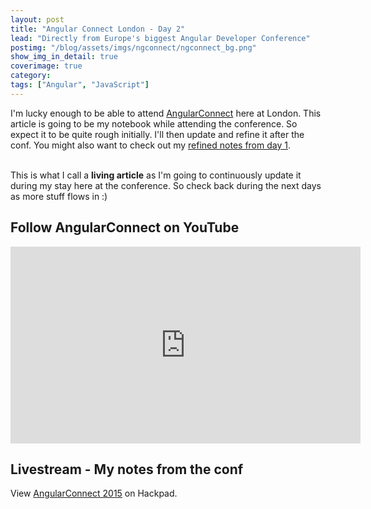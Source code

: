 ```yaml
---
layout: post
title: "Angular Connect London - Day 2"
lead: "Directly from Europe's biggest Angular Developer Conference"
postimg: "/blog/assets/imgs/ngconnect/ngconnect_bg.png"
show_img_in_detail: true
coverimage: true
category: 
tags: ["Angular", "JavaScript"]
---
```


I'm lucky enough to be able to attend [AngularConnect](http://angularconnect.com/) here at London. This article is going to be my notebook while attending the conference. So expect it to be quite rough initially. I'll then update and refine it after the conf. You might also want to check out my [refined notes from day 1](/blog/2015/10/angular-connect-london/).

<br />

<div class="alert alert-info">
    This is what I call a <strong>living article</strong> as I'm going to continuously update it during my stay here at the conference. So check back during the next days as more stuff flows in :)
</div>

## Follow AngularConnect on YouTube

<iframe width="560" height="315" src="https://www.youtube.com/embed/Ar_bnvaz3nI" frameborder="0" allowfullscreen="allowfullscreen"> </iframe>

## Livestream - My notes from the conf

<script src="https://hackpad.com/9A9N7A8Rjdh.js?format=html-notitle"></script><noscript><div>View <a href="https://hackpad.com/9A9N7A8Rjdh">AngularConnect 2015</a> on Hackpad.</div></noscript>
